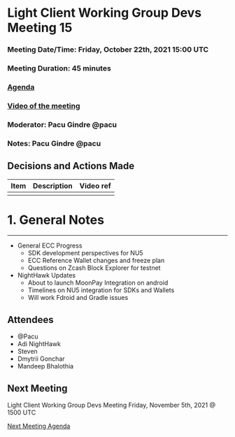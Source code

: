 # Light Client Working Group Devs Meeting 15
### Meeting Date/Time: Friday, October 22th, 2021 15:00 UTC
### Meeting Duration: 45 minutes
### [Agenda](https://github.com/zcash/lcwg/issues/26)
### [Video of the meeting](not-recorded)
### Moderator: Pacu Gindre @pacu
### Notes: Pacu Gindre @pacu

## Decisions and Actions Made
| Item | Description | Video ref |
| ------------- | ----------- | --------- |
| | ||

# 1. General Notes
-------------------------------------------
* General ECC Progress 
  - SDK development perspectives for NU5
  - ECC Reference Wallet changes and freeze plan
  - Questions on Zcash Block Explorer for testnet
* NightHawk Updates
  - About to launch MoonPay Integration on android
  - Timelines on NU5 integration for SDKs and Wallets
  - Will work Fdroid and Gradle issues


## Attendees
* @Pacu
* Adi NightHawk
* Steven 
* Dmytrii Gonchar
* Mandeep Bhalothia
## Next Meeting
Light Client Working Group Devs Meeting Friday, November 5th, 2021 @ 1500 UTC

[Next Meeting Agenda](https://github.com/zcash/lcwg/issues/27)
